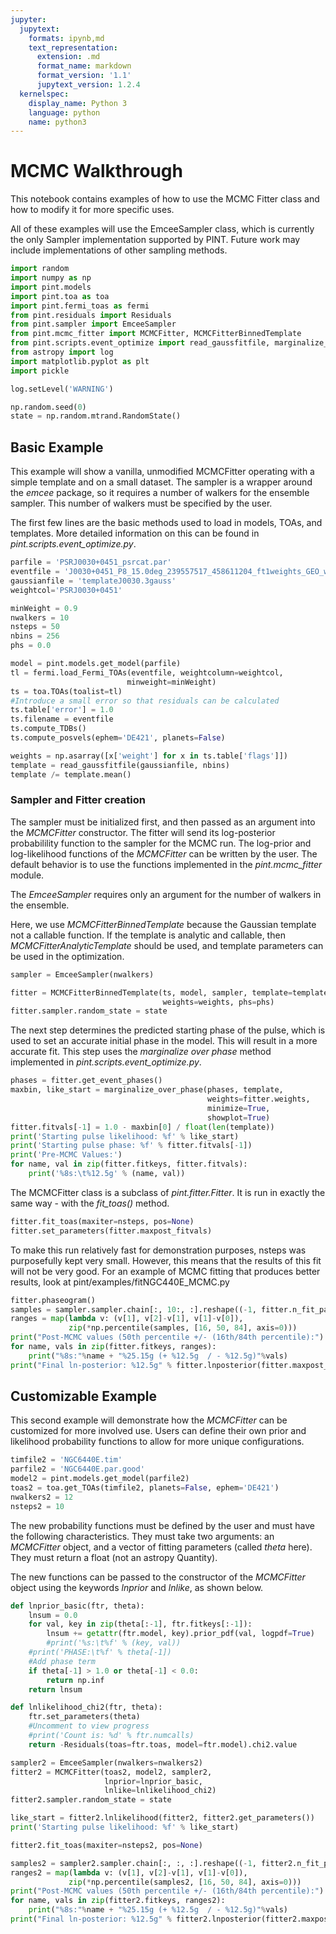 ```yaml
---
jupyter:
  jupytext:
    formats: ipynb,md
    text_representation:
      extension: .md
      format_name: markdown
      format_version: '1.1'
      jupytext_version: 1.2.4
  kernelspec:
    display_name: Python 3
    language: python
    name: python3
---
```


# MCMC Walkthrough


This notebook contains examples of how to use the MCMC Fitter class and how to modify it for more specific uses.

All of these examples will use the EmceeSampler class, which is currently the only Sampler implementation supported by PINT. Future work may include implementations of other sampling methods.

```python
import random
import numpy as np
import pint.models
import pint.toa as toa
import pint.fermi_toas as fermi
from pint.residuals import Residuals
from pint.sampler import EmceeSampler
from pint.mcmc_fitter import MCMCFitter, MCMCFitterBinnedTemplate
from pint.scripts.event_optimize import read_gaussfitfile, marginalize_over_phase
from astropy import log
import matplotlib.pyplot as plt
import pickle
```

```python
log.setLevel('WARNING')
```

```python
np.random.seed(0)
state = np.random.mtrand.RandomState()
```

## Basic Example

This example will show a vanilla, unmodified MCMCFitter operating with a simple template and on a small dataset. The sampler is a wrapper around the *emcee* package, so it requires a number of walkers for the ensemble sampler. This number of walkers must be specified by the user.

The first few lines are the basic methods used to load in models, TOAs, and templates. More detailed information on this can be found in *pint.scripts.event_optimize.py*.

```python
parfile = 'PSRJ0030+0451_psrcat.par'
eventfile = 'J0030+0451_P8_15.0deg_239557517_458611204_ft1weights_GEO_wt.gt.0.4.fits'
gaussianfile = 'templateJ0030.3gauss'
weightcol='PSRJ0030+0451'
```

```python
minWeight = 0.9
nwalkers = 10
nsteps = 50
nbins = 256
phs = 0.0
```

```python
model = pint.models.get_model(parfile)
tl = fermi.load_Fermi_TOAs(eventfile, weightcolumn=weightcol,
                          minweight=minWeight)
ts = toa.TOAs(toalist=tl)
#Introduce a small error so that residuals can be calculated
ts.table['error'] = 1.0
ts.filename = eventfile
ts.compute_TDBs()
ts.compute_posvels(ephem='DE421', planets=False)
```

```python
weights = np.asarray([x['weight'] for x in ts.table['flags']])
template = read_gaussfitfile(gaussianfile, nbins)
template /= template.mean()
```

### Sampler and Fitter creation

The sampler must be initialized first, and then passed as an argument into the *MCMCFitter* constructor. The fitter will send its log-posterior probabilility function to the sampler for the MCMC run. The log-prior and log-likelihood functions of the *MCMCFitter* can be written by the user. The default behavior is to use the functions implemented in the *pint.mcmc_fitter* module.

The *EmceeSampler* requires only an argument for the number of walkers in the ensemble.

Here, we use *MCMCFitterBinnedTemplate* because the Gaussian template not a callable function. If the template is analytic and callable, then *MCMCFitterAnalyticTemplate* should be used, and template parameters can be used in the optimization.

```python
sampler = EmceeSampler(nwalkers)
```

```python
fitter = MCMCFitterBinnedTemplate(ts, model, sampler, template=template,
                                  weights=weights, phs=phs)
fitter.sampler.random_state = state
```

The next step determines the predicted starting phase of the pulse, which is used to set an accurate initial phase in the model. This will result in a more accurate fit. This step uses the *marginalize over phase* method implemented in *pint.scripts.event_optimize.py*.

```python
phases = fitter.get_event_phases()
maxbin, like_start = marginalize_over_phase(phases, template, 
                                            weights=fitter.weights,
                                            minimize=True,
                                            showplot=True)
fitter.fitvals[-1] = 1.0 - maxbin[0] / float(len(template))
print('Starting pulse likelihood: %f' % like_start)
print('Starting pulse phase: %f' % fitter.fitvals[-1])
print('Pre-MCMC Values:')
for name, val in zip(fitter.fitkeys, fitter.fitvals):
    print('%8s:\t%12.5g' % (name, val))
```

The MCMCFitter class is a subclass of *pint.fitter.Fitter*. It is run in exactly the same way - with the *fit_toas()* method.

```python
fitter.fit_toas(maxiter=nsteps, pos=None)
fitter.set_parameters(fitter.maxpost_fitvals)
```

To make this run relatively fast for demonstration purposes, nsteps was purposefully kept very small. However, this means that the results of this fit will not be very good. For an example of MCMC fitting that produces better results, look at pint/examples/fitNGC440E_MCMC.py

```python
fitter.phaseogram()
samples = sampler.sampler.chain[:, 10:, :].reshape((-1, fitter.n_fit_params))
ranges = map(lambda v: (v[1], v[2]-v[1], v[1]-v[0]), 
             zip(*np.percentile(samples, [16, 50, 84], axis=0)))
print("Post-MCMC values (50th percentile +/- (16th/84th percentile):")
for name, vals in zip(fitter.fitkeys, ranges):
    print("%8s:"%name + "%25.15g (+ %12.5g  / - %12.5g)"%vals)
print("Final ln-posterior: %12.5g" % fitter.lnposterior(fitter.maxpost_fitvals))
```

## Customizable Example

This second example will demonstrate how the *MCMCFitter* can be customized  for more involved use. Users can define their own prior and likelihood probability functions to allow for more unique configurations.

```python
timfile2 = 'NGC6440E.tim'
parfile2 = 'NGC6440E.par.good'
model2 = pint.models.get_model(parfile2)
toas2 = toa.get_TOAs(timfile2, planets=False, ephem='DE421')
nwalkers2 = 12
nsteps2 = 10
```

The new probability functions must be defined by the user and must have the following characteristics. They must take two arguments: an *MCMCFitter* object, and a vector of fitting parameters (called *theta* here). They must return a float (not an astropy Quantity). 

The new functions can be passed to the constructor of the *MCMCFitter* object using the keywords *lnprior* and *lnlike*, as shown below.

```python
def lnprior_basic(ftr, theta):
    lnsum = 0.0
    for val, key in zip(theta[:-1], ftr.fitkeys[:-1]):
        lnsum += getattr(ftr.model, key).prior_pdf(val, logpdf=True)
        #print('%s:\t%f' % (key, val))
    #print('PHASE:\t%f' % theta[-1])
    #Add phase term
    if theta[-1] > 1.0 or theta[-1] < 0.0:
        return np.inf
    return lnsum

def lnlikelihood_chi2(ftr, theta):
    ftr.set_parameters(theta)
    #Uncomment to view progress
    #print('Count is: %d' % ftr.numcalls)
    return -Residuals(toas=ftr.toas, model=ftr.model).chi2.value

sampler2 = EmceeSampler(nwalkers=nwalkers2)
fitter2 = MCMCFitter(toas2, model2, sampler2,
                     lnprior=lnprior_basic,
                     lnlike=lnlikelihood_chi2)
fitter2.sampler.random_state = state
```

```python
like_start = fitter2.lnlikelihood(fitter2, fitter2.get_parameters())
print('Starting pulse likelihood: %f' % like_start)
```

```python
fitter2.fit_toas(maxiter=nsteps2, pos=None)
```

```python
samples2 = sampler2.sampler.chain[:, :, :].reshape((-1, fitter2.n_fit_params))
ranges2 = map(lambda v: (v[1], v[2]-v[1], v[1]-v[0]), 
             zip(*np.percentile(samples2, [16, 50, 84], axis=0)))
print("Post-MCMC values (50th percentile +/- (16th/84th percentile):")
for name, vals in zip(fitter2.fitkeys, ranges2):
    print("%8s:"%name + "%25.15g (+ %12.5g  / - %12.5g)"%vals)
print("Final ln-posterior: %12.5g" % fitter2.lnposterior(fitter2.maxpost_fitvals))
```
